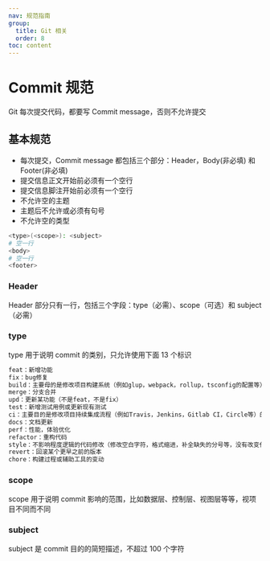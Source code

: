 ```yaml
---
nav: 规范指南
group:
  title: Git 相关
  order: 8
toc: content
---
```


# Commit 规范

Git 每次提交代码，都要写 Commit message，否则不允许提交

## 基本规范

- 每次提交，Commit message 都包括三个部分：Header，Body(非必填) 和 Footer(非必填)
- 提交信息正文开始前必须有一个空行
- 提交信息脚注开始前必须有一个空行
- 不允许空的主题
- 主题后不允许或必须有句号
- 不允许空的类型

```bash
<type>(<scope>): <subject>
# 空一行
<body>
# 空一行
<footer>
```

### Header

Header 部分只有一行，包括三个字段：type（必需）、scope（可选）和 subject（必需）

### type

type 用于说明 commit 的类别，只允许使用下面 13 个标识

```bash
feat：新增功能
fix：bug修复
build：主要母的是修改项目构建系统（例如glup，webpack，rollup，tsconfig的配置等）的提交
merge：分支合并
upd：更新某功能（不是feat，不是fix）
test：新增测试用例或更新现有测试
ci：主要目的是修改项目持续集成流程（例如Travis，Jenkins，Gitlab CI，Circle等）的提交
docs：文档更新
perf：性能，体验优化
refactor：重构代码
style：不影响程度逻辑的代码修改（修改空白字符，格式缩进，补全缺失的分号等，没有改变代码逻辑）
revert：回滚某个更早之前的版本
chore：构建过程或辅助工具的变动
```

### scope

scope 用于说明 commit 影响的范围，比如数据层、控制层、视图层等等，视项目不同而不同

### subject

subject 是 commit 目的的简短描述，不超过 100 个字符
